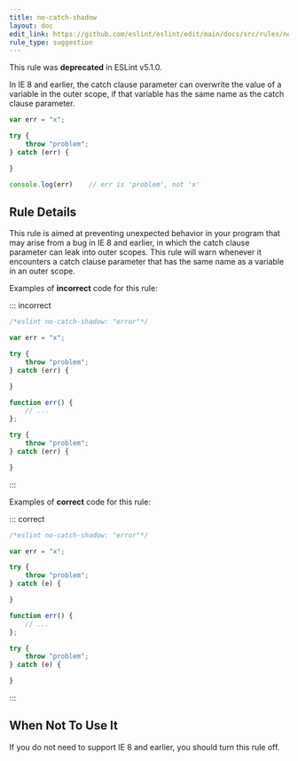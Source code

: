 ```yaml
---
title: no-catch-shadow
layout: doc
edit_link: https://github.com/eslint/eslint/edit/main/docs/src/rules/no-catch-shadow.md
rule_type: suggestion
---
```



This rule was **deprecated** in ESLint v5.1.0.

In IE 8 and earlier, the catch clause parameter can overwrite the value of a variable in the outer scope, if that variable has the same name as the catch clause parameter.

```js
var err = "x";

try {
    throw "problem";
} catch (err) {

}

console.log(err)    // err is 'problem', not 'x'
```

## Rule Details

This rule is aimed at preventing unexpected behavior in your program that may arise from a bug in IE 8 and earlier, in which the catch clause parameter can leak into outer scopes. This rule will warn whenever it encounters a catch clause parameter that has the same name as a variable in an outer scope.

Examples of **incorrect** code for this rule:

::: incorrect

```js
/*eslint no-catch-shadow: "error"*/

var err = "x";

try {
    throw "problem";
} catch (err) {

}

function err() {
    // ...
};

try {
    throw "problem";
} catch (err) {

}
```

:::

Examples of **correct** code for this rule:

::: correct

```js
/*eslint no-catch-shadow: "error"*/

var err = "x";

try {
    throw "problem";
} catch (e) {

}

function err() {
    // ...
};

try {
    throw "problem";
} catch (e) {

}
```

:::

## When Not To Use It

If you do not need to support IE 8 and earlier, you should turn this rule off.
